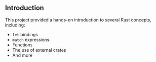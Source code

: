 ## Introduction

This project provided a hands-on introduction to several Rust concepts, including:

- `let` bindings
- `match` expressions
- Functions
- The use of external crates
- And more